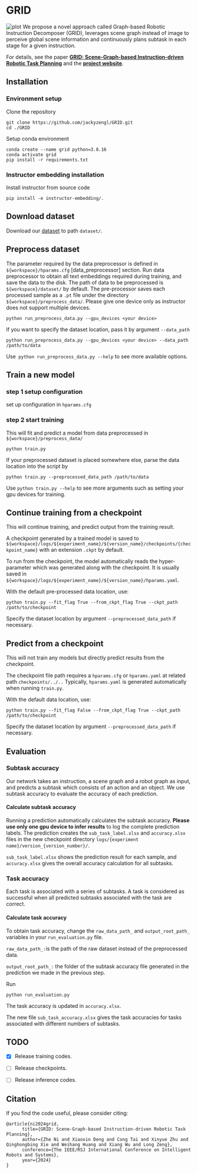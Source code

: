 # GRID
![plot](docs/frist_pic.png)
We propose a novel approach called Graph-based Robotic Instruction Decomposer (GRID), leverages scene graph instead of image to perceive global scene information and continuously plans subtask in each stage for a given instruction.

For details, see the paper **[GRID: Scene-Graph-based Instruction-driven Robotic Task Planning](https://arxiv.org/abs/2309.07726)** and the 
**[project website](https://jackyzengl.github.io/GRID.github.io/)**.

## Installation
### Environment setup
Clone the repository
```
git clone https://github.com/jackyzengl/GRID.git
cd ./GRID
```
Setup conda environment
```
conda create --name grid python=3.8.16
conda activate grid
pip install -r requirements.txt
```
### Instructor embedding installation
Install instructor from source code
```
pip install -e instructor-embedding/.
```

## Download dataset
Download our [dataset](https://github.com/jackyzengl/GRID_Dataset) to path ```dataset/```.


## Preprocess dataset
The parameter required by the data preprocessor is defined in ```${workspace}/hparams.cfg``` [data_preprocessor] section. 
Run data preprocessor to obtain all text embeddings required during training, 
and save the data to the disk. The path of data to be preprocessed is ```${workspace}/dataset/``` by default. The pre-processor saves each processed sample as a ```.pt``` file under the directory ```${workspace}/preprocess_data/```.
Please give one device only as instructor does not support multiple devices.
```
python run_preprocess_data.py --gpu_devices <your device>
```
If you want to specify the dataset location, pass it by argument ```--data_path``` 
```
python run_preprocess_data.py --gpu_devices <your device> --data_path /path/to/data
```
Use``` python run_preprocess_data.py --help``` to see more available options.

## Train a new model
### step 1 setup configuration
set up configuration in ```hparams.cfg```

### step 2 start training
This will fit and predict a model from data preprocessed in ```${workspace}/preprocess_data/```
```
python train.py 
```
If your preprocessed dataset is placed somewhere else, parse the data location into the script by
```
python train.py --preprocessed_data_path /path/to/data
```
Use ```python train.py --help``` to see more arguments such as setting your gpu devices for training.

## Continue training from a checkpoint
This will continue training, and predict output from the training result.

A checkpoint generated by a trained model is saved to ```${workspace}/logs/${experiment_name}/${version_name}/checkpoints/{checkpoint_name}``` with an extension ```.ckpt``` by default.

To run from the checkpoint, the model automatically reads the hyper-parameter which was generated along with the checkpoint. It is usually saved in ```${workspace}/logs/${experiment_name}/${version_name}/hparams.yaml```. 

With the default pre-processed data location, use:
```
python train.py --fit_flag True --from_ckpt_flag True --ckpt_path /path/to/checkpoint
```
Specify the dataset location by argument ```--preprocessed_data_path``` if necessary.
<br/>


## Predict from a checkpoint
This will not train any models but directly predict results from the checkpoint. 

The checkpoint file path requires a ```hparams.cfg``` or ```hparams.yaml``` at related path ```checkpoints/../..``` Typically, ```hparams.yaml``` is generated automatically when running ```train.py```.

With the default data location, use:
```
python train.py --fit_flag False --from_ckpt_flag True --ckpt_path /path/to/checkpoint
```
Specify the dataset location by argument ```--preprocessed_data_path``` if necessary.

## Evaluation
### Subtask accuracy
Our network takes an instruction, a scene graph and a robot graph as input, and predicts a subtask which consists of an action and an object. We use subtask accuracy to evaluate the accuracy of each prediction.

#### Calculate subtask accuracy
Running a prediction automatically calculates the subtask accuracy. 
**Please use only one gpu device to infer results** to log the complete prediction labels.
The prediction creates the ```sub_task_label.xlsx``` and ```accuracy.xlsx``` files in the new checkpoint directory ```logs/{experiment name}/version_{version_number}/```.

```sub_task_label.xlsx``` shows the prediction result for each sample, and ```accuracy.xlsx``` gives the overall accuracy calculation for all subtasks.

### Task accuracy
Each task is associated with a series of subtasks. A task is considered as successful when all predicted subtasks associated with the task are correct. 

#### Calculate task accuracy
To obtain task accuracy, change the ```raw_data_path_``` and ```output_root_path_``` variables in your ```run_evaluation.py``` file. 

```raw_data_path_:```is the path of the raw dataset instead of the preprocessed data.

```output_root_path_:```  the folder of the subtask accuracy file generated in the prediction we made in the previous step.

Run
```
python run_evaluation.py
```
The task accuracy is updated in ```accuracy.xlsx```. 

The new file ```sub_task_accuracy.xlsx``` gives the task accuracies for tasks associated with different numbers of subtasks.

## TODO
- [x] Release training codes.
- [ ] Release checkpoints.
- [ ] Release inference codes.


## Citation
If you find the code useful, please consider citing:
```
@article{ni2024grid,
      title={GRID: Scene-Graph-based Instruction-driven Robotic Task Planning}, 
      author={Zhe Ni and Xiaoxin Deng and Cong Tai and Xinyue Zhu and Qinghongbing Xie and Weihang Huang and Xiang Wu and Long Zeng},
      conference={The IEEE/RSJ International Conference on Intelligent Robots and Systems},
      year={2024}
}
```
